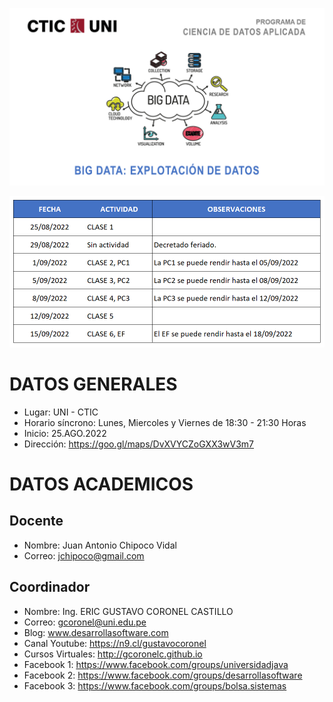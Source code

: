 ![CIENCIA DE DATOS: BIG DATA: Explotación de Datos](https://raw.githubusercontent.com/gcoronelc/CTIC-CIENCIA-DE-DATOS-MOD-02-2022/main/img/Cara.png)

![CIENCIA DE DATOS: BIG DATA: Explotación de Datos](https://raw.githubusercontent.com/gcoronelc/CTIC-CIENCIA-DE-DATOS-MOD-01-2022B/main/Calendario.png)


# DATOS GENERALES

- Lugar: UNI - CTIC
- Horario síncrono: Lunes, Miercoles y Viernes de 18:30 - 21:30 Horas
- Inicio: 25.AGO.2022
- Dirección: https://goo.gl/maps/DvXVYCZoGXX3wV3m7

# DATOS ACADEMICOS

## Docente

- Nombre: Juan Antonio Chipoco Vidal
- Correo: jchipoco@gmail.com 

## Coordinador

- Nombre: Ing. ERIC GUSTAVO CORONEL CASTILLO
- Correo: gcoronel@uni.edu.pe
- Blog: www.desarrollasoftware.com
- Canal Youtube: https://n9.cl/gustavocoronel
- Cursos Virtuales: http://gcoronelc.github.io
- Facebook 1: https://www.facebook.com/groups/universidadjava
- Facebook 2: https://www.facebook.com/groups/desarrollasoftware
- Facebook 3: https://www.facebook.com/groups/bolsa.sistemas







